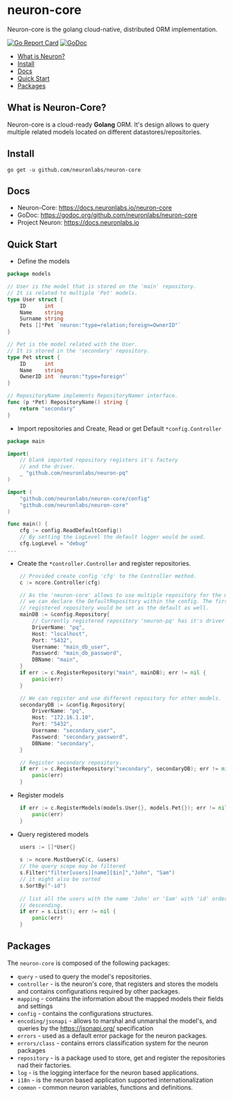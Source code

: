 # neuron-core

Neuron-core is the golang cloud-native, distributed ORM implementation.

[![Go Report Card](https://goreportcard.com/badge/github.com/neuronlabs/neuron-core)](https://goreportcard.com/report/github.com/neuronlabs/neuron-core)
[![GoDoc](https://godoc.org/github.com/neuronlabs/neuron-core?status.svg)](https://godoc.org/github.com/neuronlabs/neuron-core)

* [What is Neuron?](#what-is-neuron)
* [Install](#install)
* [Docs](#docs)
* [Quick Start](#quick-start)
* [Packages](#packages)

## What is Neuron-Core?
Neuron-core is a cloud-ready **Golang** ORM. It's design allows to
query multiple related models located on different datastores/repositories.

## Install

`go get -u github.com/neuronlabs/neuron-core`

## Docs
- Neuron-Core: https://docs.neuronlabs.io/neuron-core
- GoDoc: https://godoc.org/github.com/neuronlabs/neuron-core
- Project Neuron: https://docs.neuronlabs.io

## Quick Start

* Define the models
```go
package models

// User is the model that is stored on the 'main' repository.
// It is related to multiple 'Pet' models.
type User struct {
    ID      int
    Name    string
    Surname string
    Pets []*Pet `neuron:"type=relation;foreign=OwnerID"`
}

// Pet is the model related with the User.
// It is stored in the 'secondary' repository.
type Pet struct {
    ID      int
    Name    string
    OwnerID int `neuron:"type=foreign"`
}

// RepositoryName implements RepositoryNamer interface.
func (p *Pet) RepositoryName() string {
    return "secondary"
}
```

* Import repositories and Create, Read or get Default `*config.Controller`
```go
package main

import(
    // blank imported repository registers it's factory
    // and the driver.
    _ "github.com/neuronlabs/neuron-pq"
)

import (
    "github.com/neuronlabs/neuron-core/config"
    "github.com/neuronlabs/neuron-core"
)

func main() {
    cfg := config.ReadDefaultConfig()
    // By setting the LogLevel the default logger would be used.
    cfg.LogLevel = "debug"    
...    
```
* Create the `*controller.Controller` and register repositories.
```go
    // Provided create config 'cfg' to the Controller method.
    c := ncore.Controller(cfg)

    // As the 'neuron-core' allows to use multiple repository for the models
    // we can declare the DefaultRepository within the config. The first 
    // registered repository would be set as the default as well. 
    mainDB := &config.Repository{
        // Currently registered repository 'neuron-pq' has it's driver name: 'pq'.
        DriverName: "pq",        
        Host: "localhost",   
        Port: "5432",
        Username: "main_db_user",
        Password: "main_db_password",
        DBName: "main",
    }
    if err := c.RegisterRepository("main", mainDB); err != nil {
        panic(err)
    }

    // We can register and use different repository for other models.
    secondaryDB := &config.Repository{        
        DriverName: "pq",        
        Host: "172.16.1.10",
        Port: "5432",
        Username: "secondary_user",
        Password: "secondary_password",
        DBName: "secondary",
    }

    // Register secondary repository.
    if err := c.RegisterRepository("secondary", secondaryDB); err != nil {
        panic(err)
    }
```

* Register models 
```go
    if err := c.RegisterModels(models.User{}, models.Pet{}); err != nil {
        panic(err)
    }
```
* Query registered models
```go
    users := []*User{}
    
    s := ncore.MustQueryC(c, &users)
    // the query scope may be filtered
    s.Filter("filter[users][name][$in]","John", "Sam")
    // it might also be sorted
    s.SortBy("-id")
    
    // list all the users with the name 'John' or 'Sam' with 'id' ordered 
    // descending.
    if err = s.List(); err != nil {
        panic(err)
    }
```

## Packages

The `neuron-core` is composed of the following packages:

* `query` - used to query the model's repositories.
* `controller` - is the neuron's core, that registers and stores the models and contains configurations required by other packages.
* `mapping` - contains the information about the mapped models their fields and settings
* `config` - contains the configurations structures.
* `encoding/jsonapi` - allows to marshal and unmarshal the model's, and queries by the https://jsonapi.org/ specification
* `errors` - used as a default error package for the neuron packages.
* `errors/class` - contains errors classification system for the neuron packages
* `repository` - is a package used to store, get and register the repositories nad their factories.
* `log` - is the logging interface for the neuron based applications.
* `i18n` - is the neuron based application supported internationalization
* `common` - common neuron variables, functions and definitions.